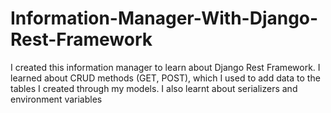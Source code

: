 # Information-Manager-With-Django-Rest-Framework
I created this information manager to learn about Django Rest Framework. I learned about CRUD methods (GET, POST), which I used to add data to the tables I created through my models. I also learnt about serializers and environment variables
